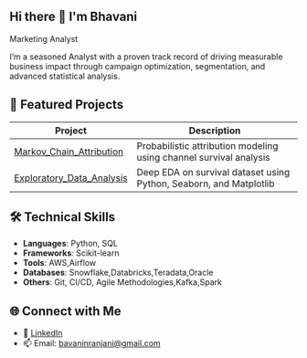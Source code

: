 ## Hi there 👋 I'm Bhavani
Marketing Analyst

I’m a seasoned Analyst with a proven track record of driving measurable business impact through campaign optimization, segmentation, and advanced statistical analysis.

## 🔧 Featured Projects

| Project | Description |
|--------|-------------|
| [Markov_Chain_Attribution](https://github.com/krishnamami/Markov_Chain_Attribution) | Probabilistic attribution modeling using channel survival analysis |
| [Exploratory_Data_Analysis](https://github.com/krishnamami/Exploratory_Data_Analysis) | Deep EDA on survival dataset using Python, Seaborn, and Matplotlib |

## 🛠️ Technical Skills

- **Languages**: Python, SQL
- **Frameworks**:  Scikit-learn
- **Tools**: AWS,Airflow
- **Databases**: Snowflake,Databricks,Teradata,Oracle
- **Others**: Git, CI/CD, Agile Methodologies,Kafka,Spark

## 🌐 Connect with Me

- 🔗 [LinkedIn](https://www.linkedin.com/in/bhavanishakaram)
- 📫 Email: bavaninranjani@gmail.com

